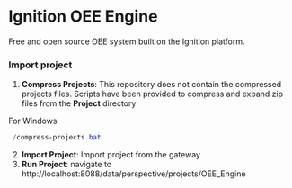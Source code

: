 # Ignition OEE Engine
 
Free and open source OEE system built on the Ignition platform.


### Import project
1. **Compress Projects**: This repository does not contain the compressed projects files. Scripts have been provided to compress and expand zip files from the **Project** directory

For Windows
```powershell
./compress-projects.bat
```

2. **Import Project**: Import project from the gateway
3. **Run Project**: navigate to http://localhost:8088/data/perspective/projects/OEE_Engine